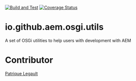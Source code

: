 [![Build and Test](https://github.com/pat-lego/io.github.aem.osgi.utils/workflows/Build%20and%20Test/badge.svg)](https://github.com/pat-lego/io.github.aem.osgi.utils/workflows/Build%20and%20Test/badge.svg) [![Coverage Status](https://coveralls.io/repos/github/pat-lego/io.github.aem.osgi.utils/badge.svg?branch=feature/code-quality)](https://coveralls.io/github/pat-lego/io.github.aem.osgi.utils?branch=feature/code-quality)


# io.github.aem.osgi.utils
A set of OSGi utilities to help users with development with AEM

# Contributor
[Patrique Legault](mailto:patrique.legault@gmail.com)
